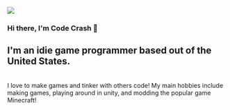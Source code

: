 <p align="left">
<img src="https://img.shields.io/badge/Build-Different%20-green">
</p>

### Hi there, I'm Code Crash 👋

## I'm an idie game programmer based out of the United States.

<br />
 I love to make games and tinker with others code! My main hobbies include making games, playing around in unity, and modding the popular game Minecraft!
